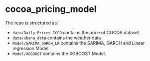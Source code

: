 # cocoa_pricing_model

The repo is structured as:

-   `data/Daily Prices_ICCO` contains the price of COCOA dataset.
-   `data/Ghana_data` contains the weather data
-   `Model/SARIMA_GARCH_LR` contains the SARIMA, GARCH and Linear regression Model.
-   `Model/XGBOOST` contains the XGBOOST Model.
